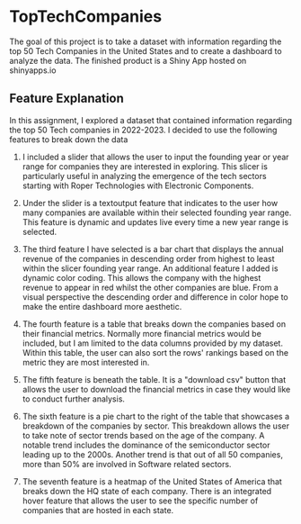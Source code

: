# TopTechCompanies

The goal of this project is to take a dataset with information regarding the top 50 Tech Companies in the United States and to create a dashboard to analyze the data. The finished product is a Shiny 
App hosted on shinyapps.io

## Feature Explanation

In this assignment, I explored a dataset that contained information regarding the top 50 Tech companies in 2022-2023. I decided to use the following features to break down the data

 1. I included a slider that allows the user to input the founding year or year range for companies they are interested in exploring. This slicer is particularly useful in analyzing
 the emergence of the tech sectors starting with Roper Technologies with Electronic Components.

2. Under the slider is a textoutput feature that indicates to the user how many companies are available within their selected founding year range. This feature is dynamic and updates
live every time a new year range is selected.

3. The third feature I have selected is a bar chart that displays the annual revenue of the companies in descending order from highest to least within the slicer founding year range.
An additional feature I added is dynamic color coding. This allows the company with the highest revenue to appear in red whilst the other companies are blue. From a visual perspective
the descending order and difference in color hope to make the entire dashboard more aesthetic.

4. The fourth feature is a table that breaks down the companies based on their financial metrics. Normally more financial metrics would be included, but I am limited to the data columns
provided by my dataset. Within this table, the user can also sort the rows' rankings based on the metric they are most interested in.

5. The fifth feature is beneath the table. It is a "download csv" button that allows the user to download the financial metrics in case they would like to conduct further analysis.

6. The sixth feature is a pie chart to the right of the table that showcases a breakdown of the companies by sector. This breakdown allows the user to take note of sector trends based on
the age of the company. A notable trend includes the dominance of the semiconductor sector leading up to the 2000s. Another trend is that out of all 50 companies,
more than 50% are involved in Software related sectors.

7. The seventh feature is a heatmap of the United States of America that breaks down the HQ state of each company. There is an integrated hover feature that allows the user to see the
specific number of companies that are hosted in each state.
